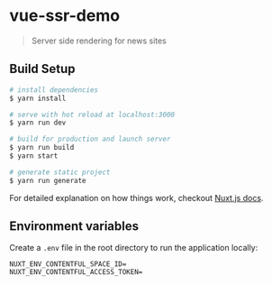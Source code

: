 # vue-ssr-demo

> Server side rendering for news sites

## Build Setup

``` bash
# install dependencies
$ yarn install

# serve with hot reload at localhost:3000
$ yarn run dev

# build for production and launch server
$ yarn run build
$ yarn start

# generate static project
$ yarn run generate
```

For detailed explanation on how things work, checkout [Nuxt.js docs](https://nuxtjs.org).

## Environment variables

Create a `.env` file in the root directory to run the application locally:

```
NUXT_ENV_CONTENTFUL_SPACE_ID=
NUXT_ENV_CONTENTFUL_ACCESS_TOKEN=
```
